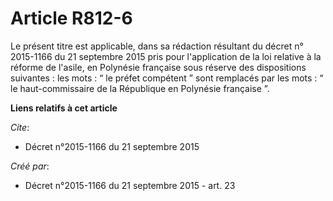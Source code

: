 # Article R812-6

Le présent titre est applicable, dans sa rédaction résultant du décret n° 2015-1166 du 21 septembre 2015 pris pour
l'application de la loi relative à la réforme de l'asile, en Polynésie française sous réserve des dispositions suivantes :
les mots : “ le préfet compétent ” sont remplacés par les mots : “ le haut-commissaire de la République en Polynésie
française ”.

**Liens relatifs à cet article**

_Cite_:

  - Décret n°2015-1166 du 21 septembre 2015

_Créé par_:

  - Décret n°2015-1166 du 21 septembre 2015 - art. 23

